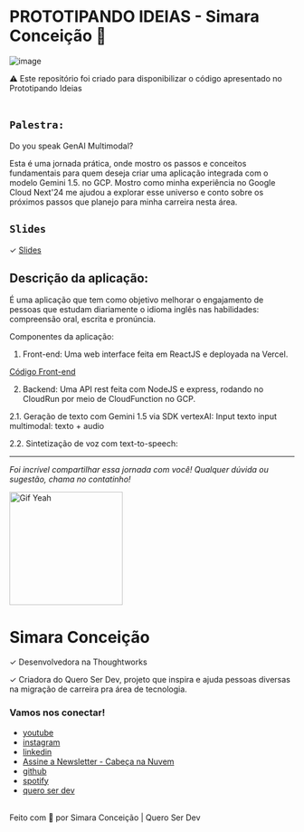 # PROTOTIPANDO IDEIAS - Simara Conceição 🚀 

![image](https://media2.giphy.com/media/D567hs4Dex0GEnAKOY/giphy.gif)
<aside>
⚠️ Este repositório foi criado para disponibilizar o código apresentado no Prototipando Ideias
</aside>

<br>

## `Palestra:`

Do you speak GenAI Multimodal?

Esta é uma jornada prática, onde mostro os passos e conceitos fundamentais para quem deseja criar uma aplicação integrada com o modelo Gemini 1.5. no GCP. Mostro como minha experiência no Google Cloud Next'24 me ajudou a explorar esse universo e conto sobre os próximos passos que planejo para minha carreira nesta área.

## `Slides`

✓		[Slides](https://www.canva.com/design/DAGFP1yHwiA/oUS2Guy9TdQ1tS877Vj10g/edit?utm_content=DAGFP1yHwiA&utm_campaign=designshare&utm_medium=link2&utm_source=sharebuttonn)


## Descrição da aplicação:
É uma aplicação que tem como objetivo melhorar o engajamento de pessoas que estudam diariamente o idioma inglês nas habilidades: compreensão oral, escrita e pronúncia.

Componentes da aplicação:
1. Front-end:
Uma web interface feita em ReactJS e deployada na Vercel.

[Código Front-end](https://github.com/simaraconceicao/daily-gemini-front)

2. Backend:
Uma API rest feita com NodeJS e express, rodando no CloudRun por meio de CloudFunction no GCP.

  2.1. Geração de texto com Gemini 1.5 via SDK vertexAI:
    Input texto
    input multimodal: texto + audio

  2.2. Sintetização de voz com text-to-speech:

-----
_Foi incrível compartilhar essa jornada com você! Qualquer dúvida ou sugestão, chama no contatinho!_

 <img src="https://media.giphy.com/media/efhcZv18NpQDyRsaYa/giphy.gif" alt="Gif Yeah" width="200"> 

# Simara Conceição
✓	Desenvolvedora na Thoughtworks

✓	Criadora do Quero Ser Dev, projeto que inspira e ajuda pessoas diversas na migração de carreira pra área de tecnologia.

### Vamos nos conectar!

- [youtube](https://www.youtube.com/queroserdev)
- [instagram](https://www.instagram.com/simara_conceicao)
- [linkedin](https://www.linkedin.com/in/simaraconceicao/)
- [Assine a Newsletter - Cabeça na Nuvem](https://www.linkedin.com/build-relation/newsletter-follow?entityUrn=7149947947386822656)
- [github](https://github.com/simaraconceicao)
- [spotify](https://open.spotify.com/show/59vCz4TY6tPHXW26qJknh3)
- [quero ser dev](https://queroserdev.com)

<br>
Feito com 💜 por Simara Conceição | Quero Ser Dev